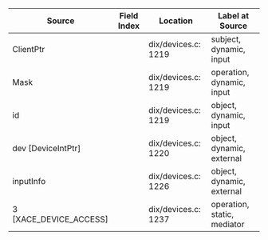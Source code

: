 | Source | Field Index | Location | Label at Source |
| ------ | ----------- | -------- | --------------- |
| ClientPtr | | dix/devices.c: 1219 | subject, dynamic, input
| Mask | | dix/devices.c: 1219 | operation, dynamic, input
| id | | dix/devices.c: 1219 | object, dynamic, input
| dev [DeviceIntPtr] | | dix/devices.c: 1220 | object, dynamic, external
| inputInfo | | dix/devices.c: 1226 | object, dynamic, external
| 3 [XACE_DEVICE_ACCESS] | | dix/devices.c: 1237 | operation, static, mediator
